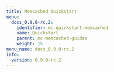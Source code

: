 ```yaml
---
title: Memcached Quickstart
menu:
  docs_0.9.0-rc.2:
    identifier: mc-quickstart-memcached
    name: Quickstart
    parent: mc-memcached-guides
    weight: 15
menu_name: docs_0.9.0-rc.2
info:
  version: 0.9.0-rc.2
---
```


